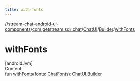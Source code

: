 ```yaml
---
title: with-fonts
---
```

//[stream-chat-android-ui-components](../../../../index.md)/[com.getstream.sdk.chat](../../index.md)/[ChatUI](../index.md)/[Builder](index.md)/[withFonts](withFonts.md)



# withFonts  
[androidJvm]  
Content  
fun [withFonts](withFonts.md)(fonts: [ChatFonts](../../../io.getstream.chat.android.ui.common.style/ChatFonts/index.md)): [ChatUI.Builder](index.md)  



